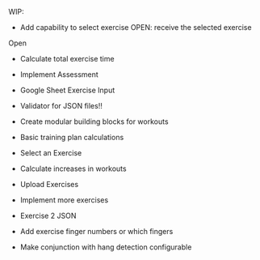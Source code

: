 WIP: 
+ Add capability to select exercise
OPEN: receive the selected exercise

Open
+ Calculate total exercise time
+ Implement Assessment
+ Google Sheet Exercise Input
+ Validator for JSON files!!

+ Create modular building blocks for workouts

+ Basic training plan calculations

+ Select an Exercise 
+ Calculate increases in workouts

+ Upload Exercises
+ Implement more exercises
+ Exercise 2 JSON
+ Add exercise finger numbers or which fingers
+ Make conjunction with hang detection configurable